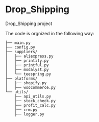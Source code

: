 # Drop_Shipping
Drop_Shipping project

The code is orgnized in the following way:

    ├── main.py
    ├── config.py
    ├── suppliers/
    │   ├── aliexpress.py
    │   ├── printify.py
    │   ├── printful.py
    │   ├── modalyst.py
    │   └── teespring.py
    ├── platforms/
    │   ├── shopify.py
    │   ├── woocommerce.py
    └── utils/
        ├── api_utils.py
        ├── stock_check.py
        ├── profit_calc.py
        ├── crm.py
        ├── logger.py